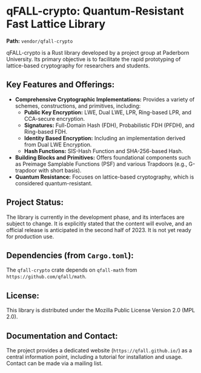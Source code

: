 # qFALL-crypto: Quantum-Resistant Fast Lattice Library

**Path:** `vendor/qfall-crypto`

qFALL-crypto is a Rust library developed by a project group at Paderborn University. Its primary objective is to facilitate the rapid prototyping of lattice-based cryptography for researchers and students.

## Key Features and Offerings:

*   **Comprehensive Cryptographic Implementations:** Provides a variety of schemes, constructions, and primitives, including:
    *   **Public Key Encryption:** LWE, Dual LWE, LPR, Ring-based LPR, and CCA-secure encryption.
    *   **Signatures:** Full-Domain Hash (FDH), Probabilistic FDH (PFDH), and Ring-based FDH.
    *   **Identity Based Encryption:** Including an implementation derived from Dual LWE Encryption.
    *   **Hash Functions:** SIS-Hash Function and SHA-256-based Hash.
*   **Building Blocks and Primitives:** Offers foundational components such as Preimage Samplable Functions (PSF) and various Trapdoors (e.g., G-trapdoor with short basis).
*   **Quantum Resistance:** Focuses on lattice-based cryptography, which is considered quantum-resistant.

## Project Status:

The library is currently in the development phase, and its interfaces are subject to change. It is explicitly stated that the content will evolve, and an official release is anticipated in the second half of 2023. It is not yet ready for production use.

## Dependencies (from `Cargo.toml`):

The `qfall-crypto` crate depends on `qfall-math` from `https://github.com/qfall/math`.

## License:

This library is distributed under the Mozilla Public License Version 2.0 (MPL 2.0).

## Documentation and Contact:

The project provides a dedicated website (`https://qfall.github.io/`) as a central information point, including a tutorial for installation and usage. Contact can be made via a mailing list.
